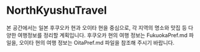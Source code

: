 # NorthKyushuTravel

본 공간에서는 일본 후쿠오카 현과 오이타 현을 중심으로, 각 지역의 명소와 맛집 등 다양한 여행정보를 정리할 계획입니다.
후쿠오카 현의 여행 정보는 FukuokaPref.md 파일을, 오이타 현의 여행 정보는 OitaPref.md 파일을 참조해 주시기 바랍니다.
